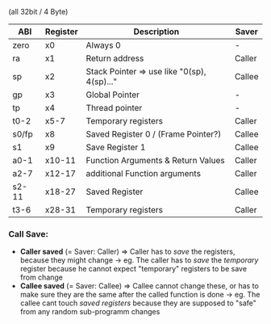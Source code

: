 (all 32bit / 4 Byte)

| ABI   | Register | Description                                 | Saver  |
| ----- | -------- | ------------------------------------------- | ------ |
| zero  | x0       | Always 0                                    | -      |
| ra    | x1       | Return address                              | Caller |
| sp    | x2       | Stack Pointer => use like "0(sp), 4(sp)..." | Callee |
| gp    | x3       | Global Pointer                              | -      |
| tp    | x4       | Thread pointer                              | -      |
| t0-2  | x5-7     | Temporary registers                         | Caller |
| s0/fp | x8       | Saved Register 0 / (Frame Pointer?)         | Callee |
| s1    | x9       | Save Register 1                             | Callee |
| a0-1  | x10-11   | Function Arguments & Return Values          | Caller |
| a2-7  | x12-17   | additional Function arguments               | Caller |
| s2-11 | x18-27   | Saved Register                              | Callee |
| t3-6  | x28-31   | Temporary registers                         | Caller |
 ### Call Save:
- **Caller saved** (= Saver: Caller) ⇒ Caller has to _save_ the registers, because they might change
	→ eg. The caller has to _save_ the _temporary_ register because he cannot expect "temporary" registers to be save from change
 - **Callee saved** (= Saver: Callee) ⇒ Callee cannot change these, or has to make sure they are the same after the called function is done
	 → eg. The callee cant touch _saved registers_ because they are supposed to "safe" from any random sub-programm changes